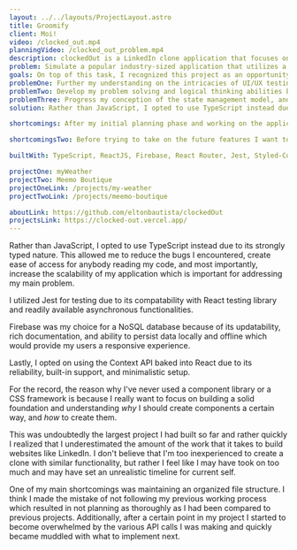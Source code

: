 ```yaml
---
layout: ../../layouts/ProjectLayout.astro
title: Groomify
client: Moi!
video: /clocked_out.mp4
planningVideo: /clocked_out_problem.mp4
description: clockedOut is a LinkedIn clone application that focuses on the social aspects of gaming. It is a one-stop destination for creating lifetime companions, and remembering our childhood nostalgia.
problem: Simulate a popular industry-sized application that utilizes a NoSQL database.
goals: On top of this task, I recognized this project as an opportunity to
problemOne: Further my understanding on the intricacies of UI/UX testing.
problemTwo: Develop my problem solving and logical thinking abilities by dealing with higher volumes of REST API calls.
problemThree: Progress my conception of the state management model, and React's recursive nature.
solution: Rather than JavaScript, I opted to use TypeScript instead due to its strongly typed nature. This allowed me to reduce the bugs I encountered, create ease of access for anybody reading my code, and most importantly increase the scalability of my application which is important for addressing my main problem. I utilized Jest for testing due to its compatability with React testing library and readily available asynchronous functionalities. Firebase was my choice for a NoSQL database because of its updatability, rich documentation, and ability to persist data locally and offline which would provide my users a responsive experience. I opted on using React's built-in Context API due to its reliability, built-in support, and minimalistic setup.

shortcomings: After my initial planning phase and working on the application for a few days I realized that I had severely miscalculated the scale of the application that I was trying to build. Initially, my goal for clockedOut was to have all of the functionalities and similar design of LinkedIn. But after some deliberation and limiting myself to a realistic timeline I instead focused on clockedOut being a CRUD application that will later implement instant messaging and follower interactions.

shortcomingsTwo: Before trying to take on the future features I want to implement, I first plan to refactor my code specifically focusing on the Asynchronous processes that occur in my components. I believe that I gained a lot better understanding of Asynchronous programming near the end of the first bout and would like to apply that to my initial code and any forthcoming changes.

builtWith: TypeScript, ReactJS, Firebase, React Router, Jest, Styled-Components, CSS3, HTML5

projectOne: myWeather
projectTwo: Meemo Boutique
projectOneLink: /projects/my-weather
projectTwoLink: /projects/meemo-boutique

aboutLink: https://github.com/eltonbautista/clockedOut
projectsLink: https://clocked-out.vercel.app/
---
```


  Rather than JavaScript, I opted to use TypeScript instead due to its strongly typed nature. This allowed me to reduce the bugs I encountered, create ease of access for anybody reading my code, and most importantly, increase the scalability of my application which is important for addressing my main problem.

  I utilized Jest for testing due to its compatability with React testing library and readily available asynchronous functionalities. 

  Firebase was my choice for a NoSQL database because of its updatability, rich documentation, and ability to persist data locally and offline which would provide my users a responsive experience. 

  Lastly, I opted on using the Context API baked into React due to its reliability, built-in support, and minimalistic setup.

  For the record, the reason why I've never used a component library or a CSS framework is because I really want to focus on building a solid foundation and understanding <em>why</em> I should create components a certain way, and <em>how</em> to create them.

  This was undoubtedly the largest project I had built so far and rather quickly I realized that I underestimated the amount of the work that it takes to build websites like LinkedIn. I don't believe that I'm too inexperienced to create a clone with similar functionality, but rather I feel like I may have took on too much and may have set an unrealistic timeline for current self.

  One of my main shortcomings was maintaining an organized file structure. I think I made the mistake of not following my previous working process which resulted in not planning as thoroughly as I had been compared to previous projects. Additionally, after a certain point in my project I started to become overwhelmed by the various API calls I was making and quickly became muddled with what to implement next.
